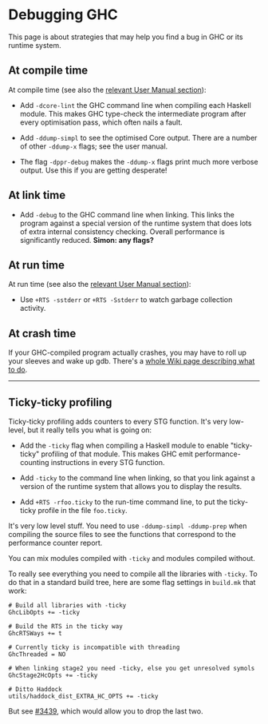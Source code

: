 # Debugging GHC



This page is about strategies that may help you find a bug in GHC or its runtime system.


## At compile time



At compile time (see also the [relevant User Manual section](http://www.haskell.org/ghc/docs/latest/html/users_guide/options-debugging.html)):


- Add `-dcore-lint` the GHC command line when compiling each Haskell module.  This makes GHC type-check the intermediate program after every optimisation pass, which often nails a fault.

- Add `-ddump-simpl` to see the optimised Core output.  There are a number of other `-ddump-x` flags; see the user manual.

- The flag `-dppr-debug` makes the `-ddump-x` flags print much more verbose output.  Use this if you are getting desperate!

## At link time


- Add `-debug` to the GHC command line when linking. This links the program against a special version of the runtime system that does lots of extra internal consistency checking.  Overall performance is significantly reduced.  **Simon: any flags?**

## At run time



At run time (see also the [relevant User Manual section](http://www.haskell.org/ghc/docs/latest/html/users_guide/runtime-control.html#rts-options-debugging)):


- Use `+RTS -sstderr` or `+RTS -Sstderr` to watch garbage collection activity.

## At crash time



If your GHC-compiled program actually crashes, you may have to roll up your sleeves and wake up gdb.  There's a [whole Wiki page describing what to do](debugging-ghc-crashes).


---


## Ticky-ticky profiling



Ticky-ticky profiling adds counters to every STG function.  It's very low-level, but it really tells you what is going on:


- Add the `-ticky` flag when compiling a Haskell module to enable "ticky-ticky" profiling of that module.  This makes GHC emit performance-counting instructions in every STG function.  

- Add `-ticky` to the command line when linking, so that you link against a version of the runtime system that allows you to display the results.

- Add `+RTS -rfoo.ticky` to the run-time command line, to put the ticky-ticky profile in the file `foo.ticky`.


It's very low level stuff.  You need to use `-ddump-simpl -ddump-prep` when compiling the source files to see the functions that correspond to the performance counter report.



You can mix modules compiled with `-ticky` and modules compiled without.



To really see everything you need to compile all the libraries with `-ticky`.  To do that in a standard build tree, here are some flag settings in `build.mk` that work:


```wiki
# Build all libraries with -ticky
GhcLibOpts += -ticky

# Build the RTS in the ticky way
GhcRTSWays += t

# Currently ticky is incompatible with threading
GhcThreaded = NO

# When linking stage2 you need -ticky, else you get unresolved symols
GhcStage2HcOpts += -ticky

# Ditto Haddock
utils/haddock_dist_EXTRA_HC_OPTS += -ticky
```


But see [\#3439](https://gitlab.staging.haskell.org/ghc/ghc/issues/3439), which would allow you to drop the last two.


